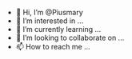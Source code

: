 - 👋 Hi, I’m @Piusmary
- 👀 I’m interested in ...
- 🌱 I’m currently learning ...
- 💞️ I’m looking to collaborate on ...
- 📫 How to reach me ...

<!---
Piusmary/Piusmary is a ✨ special ✨ repository because its `README.md` (this file) appears on your GitHub profile.
You can click the Preview link to take a look at your changes.
--->
